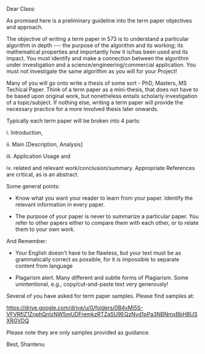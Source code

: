 Dear Class:

As promised here is a preliminary guideline into the term paper
objectives and approach.

The objective of writing a term paper in 573 is to understand a
particular algorithm in depth --- the purpose of the algorithm and its
working; its mathematical properties and importantly how it is/has
been used and its impact.  You must identify and make a connection
between the algorithm under investigation and a
science/engineering/commercial application. You must not investigate
the same algorithm as you will for your Project!

Many of you will go onto write a thesis of some sort - PhD, Masters,
MS Techical Paper. Think of a term paper as a mini-thesis, that does
not have to be based upon original work, but nonetheless entails
scholarly investigation of a topic/subject. If nothing else, writing a
term paper will provide the necessary practice for a more involved
thesis later onwards.

Typically each term paper will be broken into 4 parts:

i. Introduction,

ii. Main [Description, Analysis]

iii. Application Usage and

iv. related and relevant work/conclusion/summary. Appropriate
References are critical, as is an abstract.

Some general points:

* Know what you want your reader to learn from your paper. Identify
the relevant information in every paper.

* The purpose of your paper is never to summarize a particular
paper. You refer to other papers either to compare them with each
other, or to relate them to your own work.

And Remember:

* Your English doesn’t have to be flawless, but your text must be as
grammatically correct as possible, for it is impossible to separate
content from language

* Plagarism alert. Many different and subtle forms of Plagiarism. Some
unintentional, e.g., copy/cut-and-paste text very generously!

Several of you have asked for term paper samples. Please find samples
at:

https://drive.google.com/drive/u/0/folders/0B4xMi5S-VFVRflZ1ZnphQnlzNW5mUDFremkzRTZaSU9EQzNvd1pPa3NBNmxBbHBUSXRGVDQ

Please note they are only samples provided as guidance.

Best,
Shantenu

